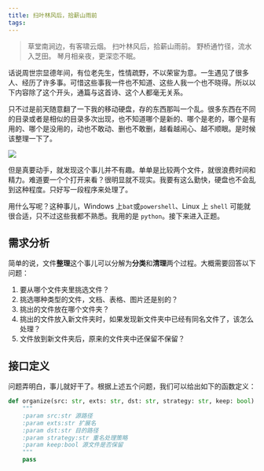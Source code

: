 ```yaml
---
title: 扫叶林风后，拾薪山雨前
tags:
---
```


> 草堂南涧边，有客啸云烟。
> 扫叶林风后，拾薪山雨前。
> 野桥通竹径，流水入芝田。
> 琴月相亲夜，更深恋不眠。

话说周世宗显德年间，有位老先生，性情疏野，不以荣宦为意。一生遇见了很多人、经历了许多事。可惜这些事我一件也不知道、这些人我一个也不晓得。所以以下内容除了这个开头，通篇与这首诗、这个人都毫无关系。

只不过是前天随意翻了一下我的移动硬盘，存的东西那叫一个乱。很多东西在不同的目录或者是相似的目录多次出现，也不知道哪个是新的、哪个是老的，哪个是有用的、哪个是没用的，动也不敢动、删也不敢删，越看越闹心、越不顺眼。是时候该整理一下了。

![](/images/fo0.jpeg)

但是真要动手，就发现这个事儿并不有趣。单单是比较两个文件，就很浪费时间和精力。难道要一个个打开来看？很明显就不现实。我要有这么勤快，硬盘也不会乱到这种程度。只好写一段程序来处理了。

用什么写呢？这种事儿，Windows 上`bat`或`powershell`、Linux 上 `shell` 可能就很合适，只不过这些我都不熟悉。我用的是 `python`。接下来进入正题。

## 需求分析

简单的说，文件**整理**这个事儿可以分解为**分类**和**清理**两个过程。大概需要回答以下问题：

1. 要从哪个文件夹里挑选文件？
2. 挑选哪种类型的文件，文档、表格、图片还是别的？
3. 挑出的文件放在哪个文件夹？
4. 挑出的文件放入新文件夹时，如果发现新文件夹中已经有同名文件了，该怎么处理？
5. 文件放到新文件夹后，原来的文件夹中还保留不保留？

## 接口定义

问题弄明白，事儿就好干了。根据上述五个问题，我们可以给出如下的函数定义：

```python
def organize(src: str, exts: str, dst: str, strategy: str, keep: bool):
    """
    :param src:str 源路径
    :param exts:str 扩展名
    :param dst:str 目的路径
    :param strategy:str 重名处理策略
    :param keep:bool 源文件是否保留
    """
    pass
```
